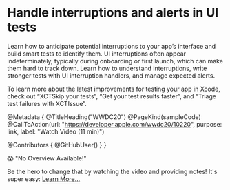 # Handle interruptions and alerts in UI tests

Learn how to anticipate potential interruptions to your app’s interface and build smart tests to identify them. UI interruptions often appear indeterminately, typically during onboarding or first launch, which can make them hard to track down. Learn how to understand interruptions, write stronger tests with UI interruption handlers, and manage expected alerts.

To learn more about the latest improvements for testing your app in Xcode, check out “XCTSkip your tests”, “Get your test results faster”, and “Triage test failures with XCTIssue”.

@Metadata {
   @TitleHeading("WWDC20")
   @PageKind(sampleCode)
   @CallToAction(url: "https://developer.apple.com/wwdc20/10220", purpose: link, label: "Watch Video (11 min)")

   @Contributors {
      @GitHubUser(<replace this with your GitHub handle>)
   }
}

😱 "No Overview Available!"

Be the hero to change that by watching the video and providing notes! It's super easy:
 [Learn More…](https://wwdcnotes.github.io/WWDCNotes/documentation/wwdcnotes/contributing)
